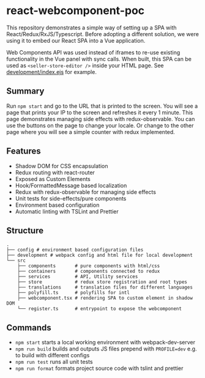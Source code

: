 # react-webcomponent-poc
This repository demonstrates a simple way of setting up a SPA with React/Redux/RxJS/Typescript. Before adopting a different solution, we were using it to embed our React SPA into a Vue application.

Web Components API was used instead of iframes to re-use existing functionality in the Vue panel with sync calls. When built, this SPA can be used as `<seller-store-editor />` inside your HTML page. See [development/index.ejs](./development/index.ejs) for example.

## Summary
Run `npm start` and go to the URL that is printed to the screen. You will see a page that prints your IP to the screen and refreshes it every 1 minute. This page demonstrates managing side effects with redux-observable. You can use the buttons on the page to change your locale. Or change to the other page where you will see a simple counter with redux implemented.

## Features
- Shadow DOM for CSS encapsulation
- Redux routing with react-router
- Exposed as Custom Elements
- Hook/FormattedMessage based localization
- Redux with redux-observable for managing side effects
- Unit tests for side-effects/pure components
- Environment based configuration
- Automatic linting with TSLint and Prettier

## Structure
```
.
├── config # environment based configuration files
├── development # webpack config and html file for local development
└── src
    ├── components       # pure components with html/css
    ├── containers       # components connected to redux
    ├── services         # API, Utility services
    ├── store            # redux store registration and root types
    ├── translations     # translation files for different languages
    ├── polyfill.ts      # polyfills for intl
    ├── webcomponent.tsx # rendering SPA to custom element in shadow DOM
    └── register.ts      # entrypoint to expose the webcomponent
```

## Commands
- `npm start` starts a local working environment with webpack-dev-server 
- `npm run build` builds and outputs JS files prepend with `PROFILE=dev` e.g. to build with different configs
- `npm run test` runs all unit tests
- `npm run format` formats project source code with tslint and prettier
